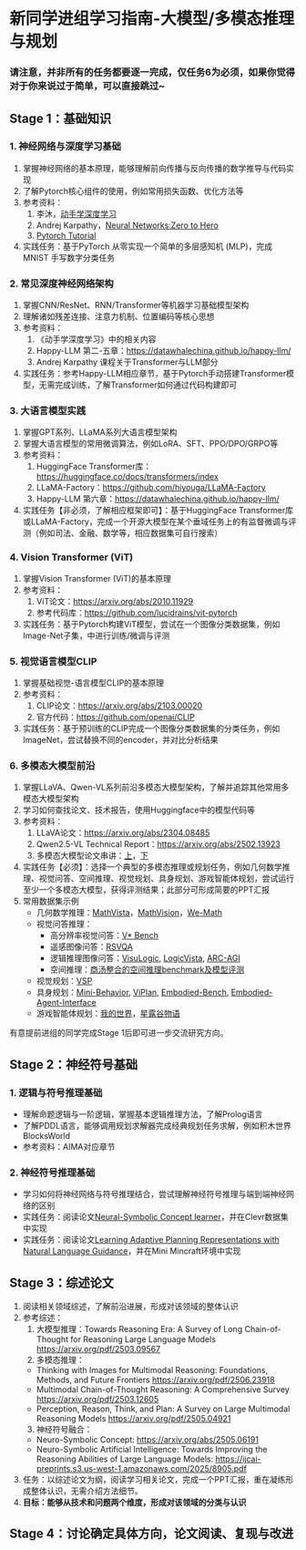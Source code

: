 # 新同学进组学习指南-大模型/多模态推理与规划

### 请注意，并非所有的任务都要逐一完成，仅任务6为必须，如果你觉得对于你来说过于简单，可以直接跳过~

## Stage 1：基础知识

### 1. 神经网络与深度学习基础
  1. 掌握神经网络的基本原理，能够理解前向传播与反向传播的数学推导与代码实现
  2. 了解Pytorch核心组件的使用，例如常用损失函数、优化方法等
  3. 参考资料：
     1. 李沐，[动手学深度学习](https://zh.d2l.ai/)
     2. Andrej Karpathy，[Neural Networks:Zero to Hero](https://www.youtube.com/watch?v=VMj-3S1tku0&list=PLAqhIrjkxbuWI23v9cThsA9GvCAUhRvKZ)
     3. [Pytorch Tutorial](https://docs.pytorch.org/tutorials/intro.html)
  4. 实践任务：基于PyTorch 从零实现一个简单的多层感知机 (MLP)，完成 MNIST 手写数字分类任务
   
### 2. 常见深度神经网络架构
   1. 掌握CNN/ResNet、RNN/Transformer等机器学习基础模型架构
   2. 理解诸如残差连接、注意力机制、位置编码等核心思想
   3. 参考资料：
      1. 《动手学深度学习》中的相关内容
      1. Happy-LLM 第二-五章：https://datawhalechina.github.io/happy-llm/ 
      2. Andrej Karpathy 课程关于Transformer与LLM部分
5. 实践任务：参考Happy-LLM相应章节，基于Pytorch手动搭建Transformer模型，无需完成训练，了解Transformer如何通过代码构建即可

### 3. 大语言模型实践
1. 掌握GPT系列、LLaMA系列大语言模型架构
2. 掌握大语言模型的常用微调算法，例如LoRA、SFT、PPO/DPO/GRPO等
3. 参考资料：
    1. HuggingFace Transformer库：https://huggingface.co/docs/transformers/index
    2. LLaMA-Factory：https://github.com/hiyouga/LLaMA-Factory
    3. Happy-LLM 第六章：https://datawhalechina.github.io/happy-llm/ 
4. 实践任务【非必须，了解相应框架即可】：基于HuggingFace Transformer库或LLaMA-Factory，完成一个开源大模型在某个垂域任务上的有监督微调与评测（例如司法、金融、数学等，相应数据集可自行搜索）

### 4. Vision Transformer (ViT)
  1. 掌握Vision Transformer (ViT)的基本原理
  2. 参考资料：
      1. ViT论文：https://arxiv.org/abs/2010.11929
      2. 参考代码库：https://github.com/lucidrains/vit-pytorch
   3. 实践任务：基于Pytorch构建ViT模型，尝试在一个图像分类数据集，例如Image-Net子集，中进行训练/微调与评测

### 5. 视觉语言模型CLIP
  1. 掌握基础视觉-语言模型CLIP的基本原理
  2. 参考资料：
     1. CLIP论文：https://arxiv.org/abs/2103.00020
     2. 官方代码：https://github.com/openai/CLIP
  4. 实践任务：基于预训练的CLIP完成一个图像分类数据集的分类任务，例如ImageNet，尝试替换不同的encoder，并对比分析结果

### 6. 多模态大模型前沿
  1. 掌握LLaVA、Qwen-VL系列前沿多模态大模型架构，了解并追踪其他常用多模态大模型架构
  2. 学习如何查找论文、技术报告，使用Huggingface中的模型代码等
  3. 参考资料：
     1. LLaVA论文：https://arxiv.org/abs/2304.08485
     2. Qwen2.5-VL Technical Report：https://arxiv.org/abs/2502.13923
     3. 多模态大模型论文串讲：[上](https://www.bilibili.com/video/BV1Vd4y1v77v/?spm_id_from=333.337.search-card.all.click)，[下](https://www.bilibili.com/video/BV1fA411Z772/?spm_id_from=333.337.search-card.all.click)
   4. 实践任务【必须】：选择一个典型的多模态推理或规划任务，例如几何数学推理、视觉问答、空间推理、视觉规划、具身规划、游戏智能体规划，尝试运行至少一个多模态大模型，获得评测结果；此部分可形成简要的PPT汇报
   5. 常用数据集示例
      - 几何数学推理：[MathVista](https://mathvista.github.io/)，[MathVision](https://mathllm.github.io/mathvision/)，[We-Math](https://we-math2.github.io/)
      - 视觉问答推理：
        - 高分辨率视觉问答：[V* Bench](https://vstar-seal.github.io/)
        - 遥感图像问答：[RSVQA](https://arxiv.org/abs/2003.07333)
        - 逻辑推理图像问答：[VisuLogic](https://arxiv.org/pdf/2504.15279), [LogicVista](https://arxiv.org/pdf/2407.04973), [ARC-AGI](https://arcprize.org/arc-agi)
        - 空间推理：[商汤整合的空间推理benchmark及模型评测](https://arxiv.org/pdf/2508.13142)
      - 视觉规划：[VSP](https://arxiv.org/pdf/2407.01863)
      - 具身规划：[Mini-Behavior](https://arxiv.org/abs/2310.01824), [ViPlan](https://arxiv.org/pdf/2505.13180), [Embodied-Bench](https://arxiv.org/pdf/2502.09560), [Embodied-Agent-Interface](https://embodied-agent-interface.github.io/)
      - 游戏智能体规划：[我的世界](https://minedojo.org/)，[星露谷物语](https://arxiv.org/pdf/2507.07445)
        
有意提前进组的同学完成Stage 1后即可进一步交流研究方向。

## Stage 2：神经符号基础
### 1. 逻辑与符号推理基础
  - 理解命题逻辑与一阶逻辑，掌握基本逻辑推理方法，了解Prolog语言
  - 了解PDDL语言，能够调用规划求解器完成经典规划任务求解，例如积木世界BlocksWorld
  - 参考资料：AIMA对应章节
  
### 2. 神经符号推理基础
  - 学习如何将神经网络与符号推理结合，尝试理解神经符号推理与端到端神经网络的区别
  - 实践任务：阅读论文[Neural-Symbolic Concept learner](https://arxiv.org/abs/1904.12584)，并在Clevr数据集中实现
  - 实践任务：阅读论文[Learning Adaptive Planning Representations with Natural Language Guidance](https://arxiv.org/pdf/2312.08566)，并在Mini Mincraft环境中实现

  

## Stage 3：综述论文
1. 阅读相关领域综述，了解前沿进展，形成对该领域的整体认识
2. 参考综述：
    1. 大模型推理：Towards Reasoning Era: A Survey of Long Chain-of-Thought for Reasoning Large Language Models https://arxiv.org/pdf/2503.09567
    2. 多模态推理：
      - Thinking with Images for Multimodal Reasoning: Foundations, Methods, and Future Frontiers https://arxiv.org/pdf/2506.23918
      - Multimodal Chain-of-Thought Reasoning: A Comprehensive Survey https://arxiv.org/pdf/2503.12605
      - Perception, Reason, Think, and Plan: A Survey on Large Multimodal Reasoning Models https://arxiv.org/pdf/2505.04921
    3. 神经符号融合：
      - Neuro-Symbolic Concept: https://arxiv.org/abs/2505.06191
      - Neuro-Symbolic Artificial Intelligence: Towards Improving the Reasoning Abilities of Large Language Models: https://ijcai-preprints.s3.us-west-1.amazonaws.com/2025/8905.pdf
  3. 任务：以综述论文为纲，阅读学习相关论文，完成一个PPT汇报，重在凝练形成整体认识，无需介绍方法细节。
  4. **目标：能够从技术和问题两个维度，形成对该领域的分类与认识**

## Stage 4：讨论确定具体方向，论文阅读、复现与改进
